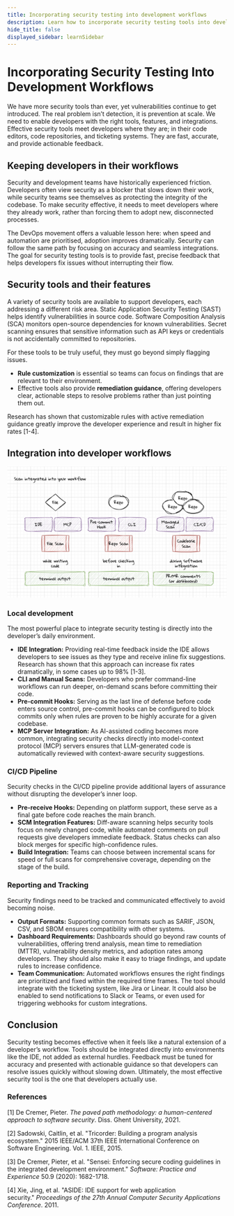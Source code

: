 ```yaml
---
title: Incorporating security testing into development workflows
description: Learn how to incorporate security testing tools into development workflows
hide_title: false
displayed_sidebar: learnSidebar
---
```


# Incorporating Security Testing Into Development Workflows

We have more security tools than ever, yet vulnerabilities continue to get introduced. The real problem isn’t detection, it is prevention at scale. We need to enable developers with the right tools, features, and integrations. Effective security tools meet developers where they are; in their code editors, code repositories, and ticketing systems. They are fast, accurate, and provide actionable feedback.

## Keeping developers in their workflows

Security and development teams have historically experienced friction. Developers often view security as a blocker that slows down their work, while security teams see themselves as protecting the integrity of the codebase. To make security effective, it needs to meet developers where they already work, rather than forcing them to adopt new, disconnected processes.

The DevOps movement offers a valuable lesson here: when speed and automation are prioritised, adoption improves dramatically. Security can follow the same path by focusing on accuracy and seamless integrations. The goal for security testing tools is to provide fast, precise feedback that helps developers fix issues without interrupting their flow.

## Security tools and their features

A variety of security tools are available to support developers, each addressing a different risk area. Static Application Security Testing (SAST) helps identify vulnerabilities in source code. Software Composition Analysis (SCA) monitors open-source dependencies for known vulnerabilities. Secret scanning ensures that sensitive information such as API keys or credentials is not accidentally committed to repositories.

For these tools to be truly useful, they must go beyond simply flagging issues. 

- **Rule customization** is essential so teams can focus on findings that are relevant to their environment.
- Effective tools also provide **remediation guidance**, offering developers clear, actionable steps to resolve problems rather than just pointing them out.

Research has shown that customizable rules with active remediation guidance greatly improve the developer experience and result in higher fix rates [1-4].

## Integration into developer workflows

![Testing Diagram](./assets/workflow.png)

### Local development

The most powerful place to integrate security testing is directly into the developer’s daily environment.

- **IDE Integration:** Providing real-time feedback inside the IDE allows developers to see issues as they type and receive inline fix suggestions. Research has shown that this approach can increase fix rates dramatically, in some cases up to 98% [1-3].
- **CLI and Manual Scans:** Developers who prefer command-line workflows can run deeper, on-demand scans before committing their code.
- **Pre-commit Hooks:** Serving as the last line of defense before code enters source control, pre-commit hooks can be configured to block commits only when rules are proven to be highly accurate for a given codebase.
- **MCP Server Integration:** As AI-assisted coding becomes more common, integrating security checks directly into model-context protocol (MCP) servers ensures that LLM-generated code is automatically reviewed with context-aware security suggestions.

### CI/CD Pipeline

Security checks in the CI/CD pipeline provide additional layers of assurance without disrupting the developer’s inner loop.

- **Pre-receive Hooks:** Depending on platform support, these serve as a final gate before code reaches the main branch.
- **SCM Integration Features:** Diff-aware scanning helps security tools focus on newly changed code, while automated comments on pull requests give developers immediate feedback. Status checks can also block merges for specific high-confidence rules.
- **Build Integration:** Teams can choose between incremental scans for speed or full scans for comprehensive coverage, depending on the stage of the build.

### Reporting and Tracking

Security findings need to be tracked and communicated effectively to avoid becoming noise.

- **Output Formats:** Supporting common formats such as SARIF, JSON, CSV, and SBOM ensures compatibility with other systems.
- **Dashboard Requirements:** Dashboards should go beyond raw counts of vulnerabilities, offering trend analysis, mean time to remediation (MTTR), vulnerability density metrics, and adoption rates among developers. They should also make it easy to triage findings, and update rules to increase confidence.
- **Team Communication:** Automated workflows ensures the right findings are prioritized and fixed within the required time frames. The tool should integrate with the ticketing system, like Jira or Linear. It could also be enabled to send notifications to Slack or Teams, or even used for triggering webhooks for custom integrations.

## Conclusion

Security testing becomes effective when it feels like a natural extension of a developer’s workflow. Tools should be integrated directly into environments like the IDE, not added as external hurdles. Feedback must be tuned for accuracy and presented with actionable guidance so that developers can resolve issues quickly without slowing down. Ultimately, the most effective security tool is the one that developers actually use.

### References

[1] De Cremer, Pieter. *The paved path methodology: a human-centered approach to software security*. Diss. Ghent University, 2021.

[2] Sadowski, Caitlin, et al. "Tricorder: Building a program analysis ecosystem." 2015 IEEE/ACM 37th IEEE International Conference on Software Engineering. Vol. 1. IEEE, 2015.

[3] De Cremer, Pieter, et al. "Sensei: Enforcing secure coding guidelines in the integrated development environment." *Software: Practice and Experience* 50.9 (2020): 1682-1718.

[4] Xie, Jing, et al. "ASIDE: IDE support for web application security." *Proceedings of the 27th Annual Computer Security Applications Conference*. 2011.